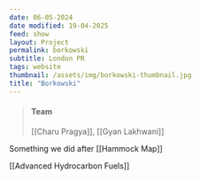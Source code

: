 ```yaml
---
date: 06-05-2024
date modified: 19-04-2025
feed: show
layout: Project
permalink: borkowski
subtitle: London PR
tags: website
thumbnail: /assets/img/borkowski-thumbnail.jpg
title: "Borkowski"
---
```


> #### Team
> [[Charu Pragya]], [[Gyan Lakhwani]]

Something we did after [[Hammock Map]]

[[Advanced Hydrocarbon Fuels]]